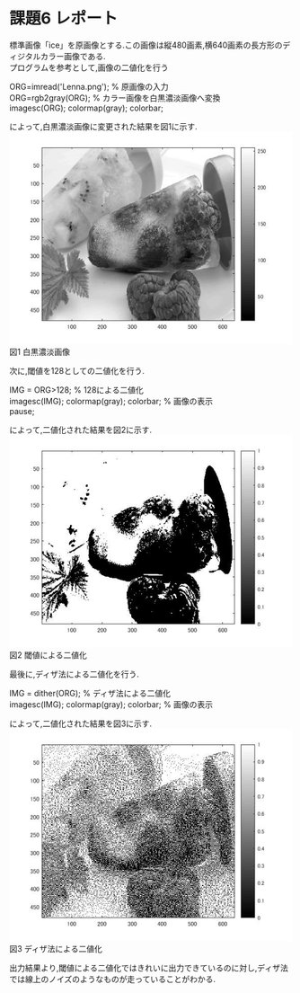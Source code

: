 # 課題6 レポート 

標準画像「ice」を原画像とする.この画像は縦480画素,横640画素の長方形のディジタルカラー画像である.  
プログラムを参考として,画像の二値化を行う  

ORG=imread('Lenna.png'); % 原画像の入力  
ORG=rgb2gray(ORG); % カラー画像を白黒濃淡画像へ変換  
imagesc(ORG); colormap(gray); colorbar;  

によって,白黒濃淡画像に変更された結果を図1に示す.  
![白黒濃淡画像](https://github.com/MakotoSaito/lecture_image_processing/blob/master/Kekka/kadai06/kadai06_00.jpg?raw=true)  
図1 白黒濃淡画像  


次に,閾値を128としての二値化を行う. 

IMG = ORG>128; % 128による二値化  
imagesc(IMG); colormap(gray); colorbar; % 画像の表示  
pause;  

によって,二値化された結果を図2に示す.  
![閾値による二値化](https://github.com/MakotoSaito/lecture_image_processing/blob/master/Kekka/kadai06/kadai06_01.jpg?raw=true)  
図2 閾値による二値化  

最後に,ディザ法による二値化を行う.  

IMG = dither(ORG); % ディザ法による二値化  
imagesc(IMG); colormap(gray); colorbar; % 画像の表示  

によって,二値化された結果を図3に示す.  
![ディザ法による二値化](https://github.com/MakotoSaito/lecture_image_processing/blob/master/Kekka/kadai06/kadai06_02.jpg?raw=true)  
図3 ディザ法による二値化  

出力結果より,閾値による二値化ではきれいに出力できているのに対し,ディザ法では線上のノイズのようなものが走っていることがわかる.  
